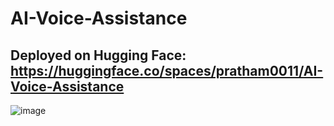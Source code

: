 # AI-Voice-Assistance
## Deployed on Hugging Face: https://huggingface.co/spaces/pratham0011/AI-Voice-Assistance

![image](https://github.com/user-attachments/assets/543b2036-d108-40d3-9301-b8b4c64f9932)
